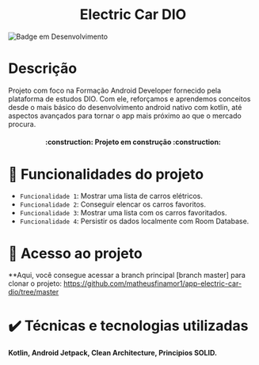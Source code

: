 <h1 align="center"> Electric Car DIO </h1>

![Badge em Desenvolvimento](http://img.shields.io/static/v1?label=STATUS&message=EM%20DESENVOLVIMENTO&color=GREEN&style=for-the-badge)

# Descrição
Projeto com foco na Formação Android Developer fornecido pela plataforma de estudos DIO.
Com ele, reforçamos e aprendemos conceitos desde o mais básico do desenvolvimento android nativo com kotlin, até aspectos avançados para tornar o app mais próximo ao que o mercado procura.


<h4 align="center"> 
    :construction:  Projeto em construção  :construction:
</h4>

# :hammer: Funcionalidades do projeto

- `Funcionalidade 1`: Mostrar uma lista de carros elétricos.
- `Funcionalidade 2`: Conseguir elencar os carros favoritos.
- `Funcionalidade 3`: Mostrar uma lista com os carros favoritados.
- `Funcionalidade 4`: Persistir os dados localmente com Room Database.

# 📁 Acesso ao projeto

**Aqui, você consegue acessar a branch principal [branch master] para clonar o projeto: https://github.com/matheusfinamor1/app-electric-car-dio/tree/master

# :heavy_check_mark: Técnicas e tecnologias utilizadas

**Kotlin,
Android Jetpack,
Clean Architecture,
Principios SOLID.**

